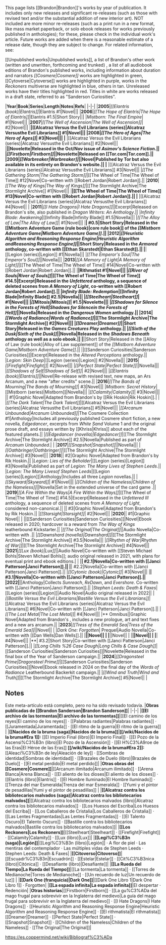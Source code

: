 This page lists [[Brandon\|Brandon]]'s works by year of publication. It includes only new releases and significant re-releases (such as those with revised text and/or the substantial addition of new interior art). NOT included are more minor re-releases (such as a print run in a new format, like mass market paperback, or solo ebook releases for works previously published in anthologies); for these, please check in the individual work's article. Future works are added when there is a reasonable estimate of a release date, though they are subject to change.
For related information, see:

[[Unpublished works\|Unpublished works]], a list of Brandon's other work (written and unwritten, forthcoming and trunked)
, a list of all audiobook editions of Brandon's published works, including information about duration and narrators
*[[Cosmere\|Cosmere]]* works are highlighted in green, [[Cytoverse\|Cytoverse]] works are highlighted in purple, works in the *Reckoners* multiverse are highlighted in blue, others in tan. Unreleased works have their titles highlighted in red. Titles in white are works released in a draft state, referred to as "Sanderson Curiosities".

|**Year**|**Book**|**Series**|**Length**|**Notes**|**Refs**|
|-|-|
|**2005**|*[[Elantris (book)\|Elantris]]*|Elantris #1|Novel|||
|**2006**|*[[The Hope of Elantris\|The Hope of Elantris]]*|Elantris #1.5|Short Story|||
|*Mistborn: The Final Empire*| #1|Novel|||
|**2007**|*[[The Well of Ascension\|The Well of Ascension]]*| #2|Novel|||
|**|[[Alcatraz Versus the Evil Librarians (series)\|Alcatraz Versusthe Evil Librarians]] #1|Novel|||
|**2008**|*[[The Hero of Ages\|The Hero of Ages]]*| #3|Novel|||
|** |[[Alcatraz Versus the Evil Librarians (series)\|Alcatraz Versusthe Evil Librarians]] #2|Novel|||
|**||Novelette|Released in the Oct/Nov issue of *Asimov's Science Fiction*.||
|*[[Firstborn\|Firstborn]]*||Novelette|Released on [[Tor.com\|Tor.com]].||
|**2009**|*[[Warbreaker\|Warbreaker]]*||Novel|Published by Tor but also available in its entirety on Brandon's website.||
|** |[[Alcatraz Versus the Evil Librarians (series)\|Alcatraz Versusthe Evil Librarians]] #3|Novel|||
|*[[The Gathering Storm\|The Gathering Storm]]*|[[The Wheel of Time\|The Wheel of Time]] #12|Novel|Co-written with [[Robert Jordan\|Robert Jordan]].||
|**2010**|*[[The Way of Kings\|The Way of Kings]]*|[[The Stormlight Archive\|The Stormlight Archive]] #1|Novel|||
|**|[[The Wheel of Time\|The Wheel of Time]] #13|Novel|Co-written with [[Robert Jordan\|Robert Jordan]].||
|** |[[Alcatraz Versus the Evil Librarians (series)\|Alcatraz Versusthe Evil Librarians]] #4|Novel|| |
|**2011**|*[[I Hate Dragons\|I Hate Dragons]]*||Excerpt|Released on Brandon's site, also published in *Dragon Writers: An Anthology*.||
|*Infinity Blade: Awakening*|[[Infinity Blade\|Infinity Blade]] #1.5|Novella|||
|*[[The Alloy of Law\|The Alloy of Law]]*| #1|Novel|||
|**| #0.5|Short Story|Released in the [[Mistborn Adventure Game (rule book)\|core rule book]] of the *[[Mistborn Adventure Game\|Mistborn Adventure Game]]*.||
|**2012**|*[[Heuristic Algorithm and Reasoning Response Engine\|Heuristic Algorithm andReasoning Response Engine]]*||Short Story|Released in the *Armored* anthology, co-written with [[Ethan Skarstedt\|Ethan Skarstedt]].||
|**|[[Legion (series)\|Legion]] #1|Novella|||
|*[[The Emperor's Soul\|The Emperor's Soul]]*||Novella|||
|**2013**|*[[A Memory of Light\|A Memory of Light]]*|[[The Wheel of Time\|The Wheel of Time]] #14|Novel|Co-written with [[Robert Jordan\|Robert Jordan]].||
|**|Rithmatist #1|Novel|||
|*[[River of Souls\|River of Souls]]*|[[The Wheel of Time\|The Wheel of Time]] #14.5|Excerpt|Released in the *Unfettered* anthology, a sequence of deleted scenes from *A Memory of Light*, co-written with [[Robert Jordan\|Robert Jordan]].||
|*Infinity Blade: Redemption*|[[Infinity Blade\|Infinity Blade]] #2.5|Novella|||
|*[[Steelheart\|Steelheart]]*| #1|Novel|||
|*[[Mitosis\|Mitosis]]*| #1.5|Novelette|||
|*[[Shadows for Silence in the Forests of Hell\|Shadows for Silencein the Forests of Hell]]*||Novella|Released in the *Dangerous Women* anthology.||
|**2014**|*[[Words of Radiance\|Words of Radiance]]*|[[The Stormlight Archive\|The Stormlight Archive]] #2|Novel|||
|*[[Dreamer\|Dreamer]]*||Short Story|Released in the *Games Creatures Play* anthology.||
|*[[Sixth of the Dusk\|Sixth of the Dusk]]*||Novella|Released in the *Shadows Beneath* anthology as well as a solo ebook.||
|**||Short Story|Released in the [[Alloy of Law (rule book)\|Alloy of Law supplement]] of the *[[Mistborn Adventure Game\|Mistborn Adventure Game]]*.||
||[[Sanderson Curiosities\|Sanderson Curiosities]]|Excerpt|Released in the *Altered Perceptions* anthology.||
|*Legion: Skin Deep*|[[Legion (series)\|Legion]] #2|Novella|||
|**2015**|*[[Firefight\|Firefight]]*| #2|Novel|||
|*[[Perfect State\|Perfect State]]*||Novella|||
|*[[Shadows of Self\|Shadows of Self]]*| #2|Novel|||
|*[[Elantris (book)\|Elantris]]*||Novel|Re-release with revised text, new maps, an Ars Arcanum, and a new "after credits" scene.||
|**2016**|*[[The Bands of Mourning\|The Bands of Mourning]]*| #3|Novel|||
|*Mistborn: Secret History*|[[Mistborn (series)\|Mistborn]]|Novella|||
|*[[Calamity\|Calamity]]*| #3|Novel|||
|| #1|Graphic Novel|Adapted from Brandon's  by [[Rik Hoskin\|Rik Hoskin]].| |
|*[[The Dark Talent\|The Dark Talent]]*|[[Alcatraz Versus the Evil Librarians (series)\|Alcatraz Versusthe Evil Librarians]] #5|Novel|||
|*[[Arcanum Unbounded\|Arcanum Unbounded]]*|The Cosmere Collection #1|Anthology|Includes all previously published Cosmere short fiction, a new novella, *Edgedancer*, excerpts from *White Sand* Volume 1 and the original prose draft, and essays written by [[Khriss\|Khriss]] about each of the featured planets.||
|*[[Edgedancer (novella)\|Edgedancer]]*|[[The Stormlight Archive\|The Stormlight Archive]] #2.5|Novella|Published as part of *Arcanum Unbounded*.| |
|**2017**|*[[Snapshot\|Snapshot]]*||Novella|||
|*[[Oathbringer\|Oathbringer]]*|[[The Stormlight Archive\|The Stormlight Archive]] #3|Novel|||
|**2018**|| #2|Graphic Novel|Adapted from Brandon's  by Rik Hoskin.||
|*Legion: Lies of the Beholder*|[[Legion (series)\|Legion]] #3|Novella|Published as part of *Legion: The Many Lives of Stephen Leeds*.||
|*Legion: The Many Livesof Stephen Leeds*|[[Legion (series)\|Legion]]|Anthology|Includes all three *Legion* novellas.||
|*[[Skyward\|Skyward]]*| #1|Novel|||
|*[[Children of the Nameless\|Children of the Nameless]]*||Novella|Set in the extended universe of the card game .||
|**2019**|*[[A Fire Within the Ways\|A Fire Within the Ways]]*|[[The Wheel of Time\|The Wheel of Time]] #14.5|Excerpt|Released in the *Unfettered III* anthology, a sequence of deleted scenes from *A Memory of Light*, considered non-canonical.||
|| #3|Graphic Novel|Adapted from Brandon's  by Rik Hoskin.||
|*[[Starsight\|Starsight]]*| #2|Novel|||
|**2020**|| #1|Graphic Novel|| |
||[[Sanderson Curiosities\|Sanderson Curiosities]]|Novel|Ebook released in 2020; hardcover is a reward from *The Way of Kings* leatherbound Kickstarter.||
|*[[The Original\|The Original]]*||Audio Novella|Co-written with .||
|*[[Dawnshard (novella)\|Dawnshard]]*|[[The Stormlight Archive\|The Stormlight Archive]] #3.5|Novella|||
|*[[Rhythm of War\|Rhythm of War]]*|[[The Stormlight Archive\|The Stormlight Archive]] #4|Novel|||
|**2021**|*[[Lux (book)\|Lux]]*||Audio Novel|Co-written with [[Steven Michael Bohls\|Steven Michael Bohls]]; audio original released in 2021, with plans for eventual print and ebook editions.| |
|**| #2.1|Novella|Co-written with [[Janci Patterson\|Janci Patterson]].||
|**| #2.2|Novella|Co-written with [[Janci Patterson\|Janci Patterson]].||
|*[[Cytonic (book)\|Cytonic]]*| #3|Novel|||
|**| #3.1|Novella|Co-written with [[Janci Patterson\|Janci Patterson]].||
|**2022**|**||Anthology|Collects *Sunreach*, *ReDawn*, and *Evershore*. Co-written with [[Janci Patterson\|Janci Patterson]].||
|*Stephen Leeds: Death & Faxes*|[[Legion (series)\|Legion]]|Audio Novel|Audio original released in 2022||
|*[[Bastille Versus the Evil Librarians\|Bastille Versus the Evil Librarians]]*|[[Alcatraz Versus the Evil Librarians (series)\|Alcatraz Versus the Evil Librarians]] #6|Novel|Co-written with [[Janci Patterson\|Janci Patterson]].||
|*[[The Lost Metal\|The Lost Metal]]*| #4|Novel|||
|** Omnibus||Graphic Novel|Adapted from Brandon's , includes a new prologue, art and text fixes and a new ars arcanum.||
|**2023**|*[[Tress of the Emerald Sea\|Tress of the Emerald Sea]]*||Novel|| |
|*Dark One: Forgotten*| Prequel|Audio Novella|Co-written with [[Dan Wells\|Dan Wells]].||
|**||Novel|| |
|**||Novel|| |
|**||Novel|| |
|**| #4|Novel|||
|**| #3.2|Short Story|Co-written with [[Janci Patterson\|Janci Patterson]].||
|*[[Long Chills %26 Case Dough\|Long Chills & Case Dough]]*|[[Sanderson Curiosities\|Sanderson Curiosities]]|Novelette|Released in the final box of the Year of Sanderson campaign.||
|**2024**|*[[Dragonsteel Prime\|Dragonsteel Prime]]*|[[Sanderson Curiosities\|Sanderson Curiosities]]|Novel|Ebook released in 2024 on the final day of the *Words of Radiance* Leatherbound Backerkit campaign.||
|*[[Wind and Truth\|Wind and Truth]]*|[[The Stormlight Archive\|The Stormlight Archive]] #5|Novel|| |

## Notes



Este meta-artículo está completo, pero no ha sido revisado todavía.
|**Obras publicadas de [[Brandon Sanderson\|Brandon Sanderson]]**|
|-|-|
|**[[El archivo de las tormentas\|El archivo de las tormentas]]**|[[El camino de los reyes\|El camino de los reyes]] · [[Palabras radiantes\|Palabras radiantes]] · [[Juramentada\|Juramentada]] · [[El ritmo de la guerra\|El ritmo de la guerra]] |
|**[[Nacidos de la bruma (saga)\|Nacidos de la bruma]]**|**[[/wiki/Nacidos de la bruma#Era 1]]:** [[El Imperio Final (libro)\|El Imperio Final]] · [[El Pozo de la Ascensi%C3%B3n (libro)\|El Pozo de la Ascensión]] · [[El H%C3%A9roe de las Eras\|El Héroe de las Eras]] **[[/wiki/Nacidos de la bruma#Era 2]]:** [[Aleaci%C3%B3n de ley\|Aleación de ley]] · [[Sombras de identidad\|Sombras de identidad]] · [[Brazales de Duelo (libro)\|Brazales de Duelo]] · [[El metal perdido\|El metal perdido]]|
|**Otras obras del [[Cosmere\|Cosmere]]**|[[Arcanum ilimitado\|Arcanum ilimitado]] · [[Arena Blanca\|Arena Blanca]] · [[El aliento de los dioses\|El aliento de los dioses]] · [[Elantris (libro)\|Elantris]] · [[El Hombre Iluminado\|El Hombre Iluminado]] · [[Trenza del mar Esmeralda\|Trenza del mar Esmeralda]] · [[Yumi y el pintor de pesadillas\|Yumi y el pintor de pesadillas]] |
|**[[Alcatraz contra los bibliotecarios malvados (saga)\|Alcatraz contra los bibliotecarios malvados]]**|[[Alcatraz contra los bibliotecarios malvados (libro)\|Alcatraz contra los bibliotecarios malvados]] · [[Los Huesos del Escriba\|Los Huesos del Escriba]] · [[Los Caballeros de Cristalia\|Los Caballeros de Cristalia]] · [[Las Lentes Fragmentadas\|Las Lentes Fragmentadas]] · [[El Talento Oscuro\|El Talento Oscuro]] · [[Bastille contra los bibliotecarios malvados\|Bastille contra los bibliotecarios malvados]]|
|**[[Los Reckoners\|Los Reckoners]]**|[[Steelheart\|Steelheart]] · [[Firefight\|Firefight]] · [[Calamity\|Calamity]] · [[Lux (libro)\|Lux]]|
|**[[Legi%C3%B3n (saga)\|Legión]]**|[[Legi%C3%B3n (libro)\|Legión]] · A flor de piel · Las mentiras del contemplador · Las múltiples vidas de Stephen Leeds · Stephen Leeds: Death & Faxes|
|**[[Citoverso\|Citoverso]]**|[[Escuadr%C3%B3n\|Escuadrón]] · [[Estelar\|Estelar]] · [[Cit%C3%B3nica (libro)\|Citónica]] · [[Desafiante (libro)\|Desafiante]]|
|**[[La Rueda del Tiempo\|La Rueda del Tiempo]]**|[[La tormenta\|La tormenta]] · [[Torres de Medianoche\|Torres de Medianoche]] · [[Un recuerdo de luz\|Un recuerdo de luz]] |
|**[[Dark One (franquicia)\|Dark One]]**|[[Dark One Libro 1\|Dark One Libro 1]] · Forgotten|
|**[[La espada infinita\|La espada infinita]]**|El despertar · Redención|
|**Otras historias**|[[Firstborn\|Firstborn]] · [[La gu%C3%ADa del mago frugal para sobrevivir en la Inglaterra del medievo\|La guía del mago frugal para sobrevivir en la Inglaterra del medievo]] · [[I Hate Dragons\|I Hate Dragons]] · [[Heuristic Algorithm and Reasoning Response Engine\|Heuristic Algorithm and Reasoning Response Engine]] · [[El rithmatista\|El rithmatista]] [[Dreamer\|Dreamer]] · [[Perfect State\|Perfect State]] · [[Snapshot\|Snapshot]] · [[Children of the Nameless\|Children of the Nameless]] · [[The Original\|The Original]]|



https://es.coppermind.net/wiki/Bibliograf%C3%ADa